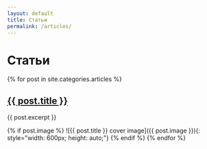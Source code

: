 ```yaml
---
layout: default
title: Статьи
permalink: /articles/
---
```


<h1>Статьи</h1>
{% for post in site.categories.articles %}
  <h2><a href="{{ post.url }}">{{ post.title }}</a></h2>
  <p>{{ post.excerpt }}</p>
{% if post.image %}
  ![{{ post.title }} cover image]({{ post.image }}){: style="width: 600px; height: auto;"}
{% endif %}
{% endfor %}
